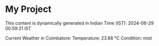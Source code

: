 # My Project

This content is dynamically generated in Indian Time (IST): 2024-06-29 00:59:21 IST


Current Weather in Coimbatore:
Temperature: 23.88 °C
Condition: mist
